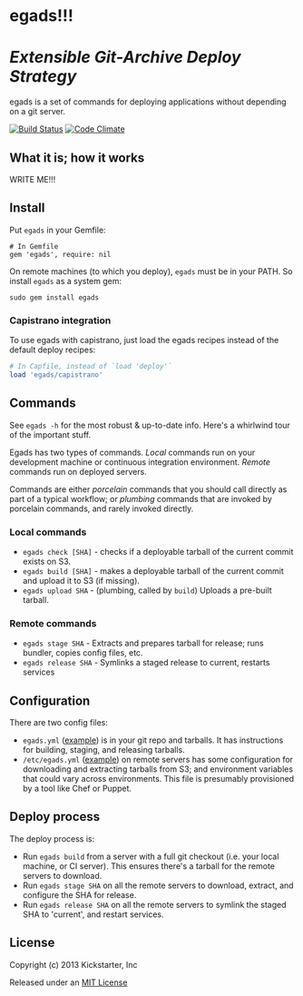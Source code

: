 # egads!!!
# *Extensible Git-Archive Deploy Strategy*

egads is a set of commands for deploying applications without depending on a git
server.

[![Build
Status](https://travis-ci.org/kickstarter/egads.png)](https://travis-ci.org/kickstarter/egads)
[![Code
Climate](https://d3s6mut3hikguw.cloudfront.net/github/kickstarter/egads.png)](https://codeclimate.com/github/kickstarter/egads)

## What it is; how it works

WRITE ME!!!

## Install

Put `egads` in your Gemfile:

    # In Gemfile
    gem 'egads', require: nil

On remote machines (to which you deploy), `egads` must be in your PATH.
So install `egads` as a system gem:

    sudo gem install egads

### Capistrano integration

To use egads with capistrano, just load the egads recipes instead of the default
deploy recipes:

```ruby
# In Capfile, instead of `load 'deploy'`
load 'egads/capistrano'
```

## Commands

See `egads -h` for the most robust & up-to-date info. Here's a whirlwind tour of
the important stuff.

Egads has two types of commands. *Local* commands run on your development machine or continuous integration environment. *Remote* commands run on deployed servers.

Commands are either *porcelain* commands that you should call directly as part of a typical workflow; or *plumbing* commands that are invoked by porcelain commands, and rarely invoked directly.

### Local commands

* `egads check [SHA]` - checks if a deployable tarball of the current commit exists on S3.
* `egads build [SHA]` - makes a deployable tarball of the current commit and upload it to S3 (if missing).
* `egads upload SHA` - (plumbing, called by `build`) Uploads a pre-built tarball.

### Remote commands

* `egads stage SHA` - Extracts and prepares tarball for release; runs bundler, copies config files, etc.
* `egads release SHA` - Symlinks a staged release to current, restarts services

## Configuration

There are two config files:

* `egads.yml` ([example](example/egads.yml)) is in your git repo and tarballs. It has instructions for building, staging, and releasing tarballs.
* `/etc/egads.yml` ([example](example/egads_remote.yml)) on remote servers has some configuration for downloading and extracting tarballs from S3; and environment variables that could vary across environments. This file is presumably provisioned by a tool like Chef or Puppet.

## Deploy process

The deploy process is:

* Run `egads build` from a server with a full git checkout (i.e. your local machine, or CI server). This ensures there's a tarball for the remote servers to download.
* Run `egads stage SHA` on all the remote servers to download, extract, and configure the SHA for release.
* Run `egads release SHA` on all the remote servers to symlink the staged SHA to 'current', and restart services.

## License

Copyright (c) 2013 Kickstarter, Inc

Released under an [MIT License](http://opensource.org/licenses/MIT)

